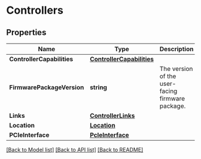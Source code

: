 # Controllers

## Properties
Name | Type | Description | Notes
------------ | ------------- | ------------- | -------------
**ControllerCapabilities** | [**ControllerCapabilities**](ControllerCapabilities.md) |  | [optional] 
**FirmwarePackageVersion** | **string** | The version of the user-facing firmware package. | [optional] 
**Links** | [**ControllerLinks**](ControllerLinks.md) |  | [optional] 
**Location** | [**Location**](Location.md) |  | [optional] 
**PCIeInterface** | [**PcIeInterface**](PCIeInterface.md) |  | [optional] 

[[Back to Model list]](../README.md#documentation-for-models) [[Back to API list]](../README.md#documentation-for-api-endpoints) [[Back to README]](../README.md)


